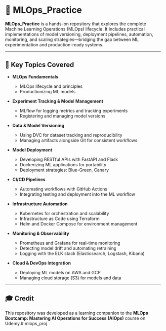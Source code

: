 # 🚀 MLOps_Practice

**MLOps_Practice** is a hands-on repository that explores the complete Machine Learning Operations (MLOps) lifecycle. It includes practical implementations of model versioning, deployment pipelines, automation, monitoring, and scaling strategies—bridging the gap between ML experimentation and production-ready systems.

---

## 🧠 Key Topics Covered

- **MLOps Fundamentals**
  - MLOps lifecycle and principles
  - Productionizing ML models

- **Experiment Tracking & Model Management**
  - MLflow for logging metrics and tracking experiments
  - Registering and managing model versions

- **Data & Model Versioning**
  - Using DVC for dataset tracking and reproducibility
  - Managing artifacts alongside Git for consistent workflows

- **Model Deployment**
  - Developing RESTful APIs with FastAPI and Flask
  - Dockerizing ML applications for portability
  - Deployment strategies: Blue-Green, Canary

- **CI/CD Pipelines**
  - Automating workflows with GitHub Actions
  - Integrating testing and deployment into the ML workflow

- **Infrastructure Automation**
  - Kubernetes for orchestration and scalability
  - Infrastructure as Code using Terraform
  - Helm and Docker Compose for environment management

- **Monitoring & Observability**
  - Prometheus and Grafana for real-time monitoring
  - Detecting model drift and automating retraining
  - Logging with the ELK stack (Elasticsearch, Logstash, Kibana)

- **Cloud & DevOps Integration**
  - Deploying ML models on AWS and GCP
  - Managing cloud storage (S3) for models and data

---

## 🎓 Credit

This repository was developed as a learning companion to the **MLOps Bootcamp: Mastering AI Operations for Success (AIOps)** course on Udemy.# mlops_proj
